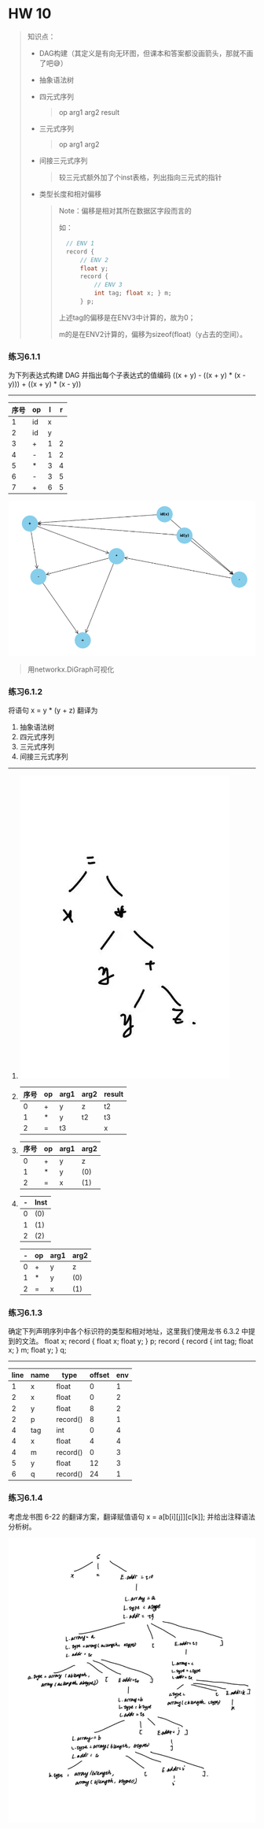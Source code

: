 # HW 10

> 知识点：
>
> - DAG构建（其定义是有向无环图，但课本和答案都没画箭头，那就不画了吧😅）
>
> - 抽象语法树
>
> - 四元式序列
>
>   > op  arg1  arg2  result
>
> - 三元式序列
>
>   > op  arg1  arg2
>
> - 间接三元式序列
>
>   > 较三元式额外加了个inst表格，列出指向三元式的指针
>
> - 类型长度和相对偏移
>
>   > Note：偏移是相对其所在数据区字段而言的
>   >
>   > 如：
>   >
>   > ```C
>   > 	// ENV 1
>   > 	record { 
>   > 		// ENV 2
>   > 		float y; 
>   > 		record { 
>   > 			// ENV 3
>   > 			int tag; float x; } m;
>   > 		} p;
>   > ```
>   >
>   > 上述tag的偏移是在ENV3中计算的，故为0；
>   >
>   > m的是在ENV2计算的，偏移为sizeof(float)（y占去的空间）。

### 练习6.1.1

为下列表达式构建 DAG 并指出每个子表达式的值编码
	((x + y) - ((x + y) * (x - y))) + ((x + y) * (x - y))

---

| 序号 | op   | l    | r    |
| ---- | ---- | ---- | ---- |
| 1    | id   | x    |      |
| 2    | id   | y    |      |
| 3    | +    | 1    | 2    |
| 4    | -    | 1    | 2    |
| 5    | *    | 3    | 4    |
| 6    | -    | 3    | 5    |
| 7    | +    | 6    | 5    |

![image-20231115224424105](HW10.assets/image-20231115224424105.png)

> 用networkx.DiGraph可视化

### 练习6.1.2

将语句 x = y * (y + z) 翻译为

1. 抽象语法树
2. 四元式序列
3. 三元式序列
4. 间接三元式序列

----

1. ![image-20231115234658775](HW10.assets/image-20231115234658775.png)



2. | 序号 | op   | arg1 | arg2 | result |
   | ---- | ---- | ---- | ---- | ------ |
   | 0    | +    | y    | z    | t2     |
   | 1    | *    | y    | t2   | t3     |
   | 2    | =    | t3   |      | x      |



3. | 序号 | op   | arg1 | arg2 |
   | ---- | ---- | ---- | ---- |
   | 0    | +    | y    | z    |
   | 1    | *    | y    | (0)  |
   | 2    | =    | x    | (1)  |
   
4. 
   | -    | Inst |
   | ---- | ---- |
   | 0    | (0)  |
   | 1    | (1)  |
   | 2    | (2)  |

   | -    | op   | arg1 | arg2 |
   | ---- | ---- | ---- | ---- |
   | 0    | +    | y    | z    |
   | 1    | *    | y    | (0)  |
   | 2    | =    | x    | (1)  |

   
### 练习6.1.3

确定下列声明序列中各个标识符的类型和相对地址，这里我们使用龙书 6.3.2 中提到的文法。
	float x;
	record { float x; float y; } p;
	record {
		record { int tag; float x; } m;
		float y;
	} q;



---

| line | name | type     | offset | env  |
| ---- | ---- | -------- | ------ | ---- |
| 1    | x    | float    | 0      | 1    |
| 2    | x    | float    | 0      | 2    |
| 2    | y    | float    | 8      | 2    |
| 2    | p    | record() | 8      | 1    |
| 4    | tag  | int      | 0      | 4    |
| 4    | x    | float    | 4      | 4    |
| 4    | m    | record() | 0      | 3    |
| 5    | y    | float    | 12     | 3    |
| 6    | q    | record() | 24     | 1    |



### 练习6.1.4

考虑龙书图 6-22 的翻译方案，翻译赋值语句
	x = a\[b\[i\]\[j\]\]\[c\[k\]\];
       并给出注释语法分析树。

![image-20231115235541519](HW10.assets/image-20231115235541519.png)